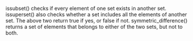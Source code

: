 issubset() checks if every element of one set exists in another set.
issuperset() also checks whether a set includes all the elements of another set. The above two return true if yes, or false if not.
symmetric_difference() returns a set of elements that belongs to either of the two sets, but not to both.